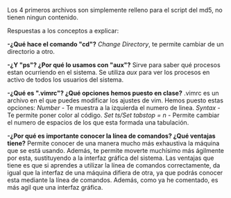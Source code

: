 Los 4 primeros archivos son simplemente relleno para el script del md5, no tienen ningun contenido.

Respuestas a los conceptos a explicar:

**-¿Qué hace el comando "cd"?**
_Change Directory_, te permite cambiar de un directorio a otro.

**-¿Y "ps"? ¿Por qué lo usamos con "aux"?**
Sirve para saber qué procesos estan ocurriendo en el sistema.
Se utiliza _aux_ para ver los procesos en activo de todos los usuarios del sistema.

**-¿Qué es ".vimrc"? ¿Qué opciones hemos puesto en clase?**
.vimrc es un archivo en el que puedes modificar los ajustes de vim.
Hemos puesto estas opciones:
_Number_ - Te muestra a la izquierda el numero de linea.
_Syntax_ - Te permite poner color al código.
_Set ts/Set tabstop = n_ - Permite cambiar el numero de espacios de los que esta formada una tabulación.

**-¿Por qué es importante conocer la línea de comandos? ¿Qué ventajas tiene?**
Permite conocer de una manera mucho más exhaustiva la máquina que se está usando.
Además, te permite moverte muchísimo más ágilmente por esta, sustituyendo a la interfaz
gráfica del sistema.
Las ventajas que tiene es que si aprendes a utilizar la línea de comandos correctamente,
da igual que la interfaz de una máquina difiera de otra, ya que podrás conocer esta
mediante la línea de comandos.
Además, como ya he comentado, es más agil que una interfaz gráfica.
